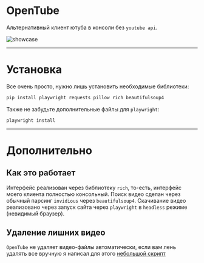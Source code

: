 # OpenTube
Альтернативный клиент ютуба в консоли без `youtube api`.

![showcase](https://s1.gifyu.com/images/SA9kX.gif)
_______________________

# Установка
Все очень просто, нужно лишь установить необходимые библиотеки:
```python
pip install playwright requests pillow rich beautifulsoup4
```
Также не забудьте дополнительные файлы для `playwright`:
```python
playwright install
```
________________________

# Дополнительно

## Как это работает

Интерфейс реализован через библиотеку `rich`, то-есть, интерфейс моего клиента полностью консольный.
Поиск видео сделан через обычный парсинг `invidious` через `beautifulsoup4`.
Скачивание видео реализовано через запуск сайта через `playwright` в `headless` режиме (невидимый браузер).

## Удаление лишних видео
`OpenTube` не удаляет видео-файлы автоматически, если вам лень удалять все вручную я написал для этого [небольшой скрипт](https://github.com/Qwez-source/OpenTube/blob/main/clear_videos.py)
